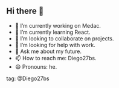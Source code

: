 ## Hi there 👋

- 🔭 I’m currently working on Medac.
- 🌱 I’m currently learning React.
- 👯 I’m looking to collaborate on projects.
- 🤔 I’m looking for help with work.
- 💬 Ask me about my future.
- 📫 How to reach me: Diego27bs.
- 😄 Pronouns: he.


tag: @Diego27bs

